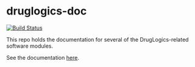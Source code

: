 # druglogics-doc

[![Build Status](https://travis-ci.com/druglogics/druglogics-doc.svg?branch=master)](https://travis-ci.com/druglogics/druglogics-doc)

This repo holds the documentation for several of the DrugLogics-related software modules.

See the documentation [here](https://druglogics.github.io/druglogics-doc/).
